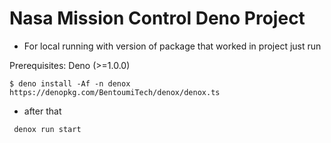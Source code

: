# Nasa Mission Control Deno Project

- For local running with version of package that worked in project just run <br>

Prerequisites: Deno (>=1.0.0)

``$ deno install -Af -n denox https://denopkg.com/BentoumiTech/denox/denox.ts``

- after that 

`` denox run start``    
